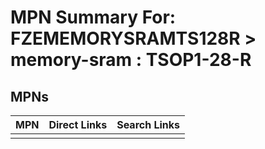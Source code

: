 



# MPN Summary For: FZEMEMORYSRAMTS128R > memory-sram : TSOP1-28-R

## MPNs
  

|MPN|Direct Links|Search Links|
| :--- | :--- | :--- |
||||
